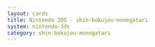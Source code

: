 ```yaml
---
layout: cards
title: Nintendo 3DS - shin-bokujou-monogatari
system: nintendo-3ds
category: shin-bokujou-monogatari
---
```

